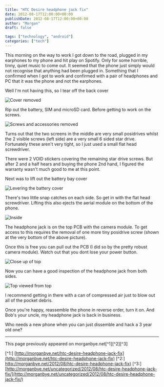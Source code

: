 ```yaml
---
title: "HTC Desire headphone jack fix"
date: 2012-08-17T12:00:00+00:00
publishDate: 2012-08-17T12:00:00+00:00
author: "Morgan"
draft: false

tags: ["technology", "android"]
categories: ["tech"]
---
```


This morning on the way to work I got down to the road, plugged in my earphones to my phone and hit play on Spotify. Only for some horrible, tinny, quiet music to come out. It seemed that the phone just simply would not recognise that anything had been plugged in. Something that I confirmed when I got to work and confirmed with a pair of headphones and PC that it was the phone and not the earphones.

Well I'm not having this, so I tear off the back cover

![Cover removed](assets/img/2012/201208_01.jpg)

Rip out the battery, SIM and microSD card. Before getting to work on the screws.

![Screws and accessories removed](assets/img/2012/201208_02.jpg)

Turns out that the two screens in the middle are very small posidrives whilst the 2 visible screws (left side) are a very small 6 sided star drive. Fortunately these aren't very tight, so I just used a small flat head screwdriver.

There were 2 VOID stickers covering the remaining star drive screws. But after 2 and a half hears and buying the phone 2nd hand, I figured the warranty wasn't much good to me at this point.

Next was to lift out the battery bay cover

![Levering the battery cover](assets/img/2012/201208_03.jpg)

There's two little snap catches on each side. So get in with the flat head screwdriver. Lifting this also ejects the aerial module on the bottom of the phone.

![Inside](assets/img/2012/201208_04.jpg)

The headphone jack is on the top PCB with the camera module. To get access to this requires the removal of one more tiny posidrive screw (shown at the very bottom of the above picture).

Once this is free you can pull out the PCB (I did so by the pretty robust camera module). Watch out that you dont lose your power button.

![Close up of top](assets/img/2012/201208_05.jpg)

Now you can have a good inspection of the headphone jack from both sides.

![Top viewed from top](assets/img/2012/201208_06.jpg)

I recommend getting in there with a can of compressed air just to blow out all of the pocket debris.

Once you're happy, reassemble the phone in reverse order, turn it on. And Bob's your uncle, my headphone jack is back in business.

Who needs a new phone when you can just dissemble and hack a 3 year old one?


----
This page previously appeared on morganbye.net[^1][^2][^3]

[^1:] [http://morganbye.net/htc-desire-headphone-jack-fix](http://morganbye.net/htc-desire-headphone-jack-fix)
[^2:] [http://morganbye.net/2012/08/htc-desire-headphone-jack-fix)](http://morganbye.net/2012/08/htc-desire-headphone-jack-fix)
[^3:] [http://morganbye.net/uncategorized/2012/08/htc-desire-headphone-jack-fix/](http://morganbye.net/uncategorized/2012/08/htc-desire-headphone-jack-fix/)
